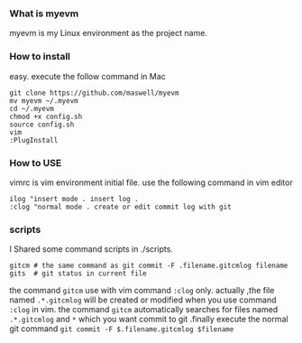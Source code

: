 ### What is myevm

myevm is my Linux environment as the project name.

### How to install 

easy. execute the follow command in Mac 
``` shell
git clone https://github.com/maswell/myevm
mv myevm ~/.myevm
cd ~/.myevm
chmod +x config.sh
source config.sh
vim 
:PlugInstall
```

### How to USE

vimrc is vim environment initial file. use the following command in vim editor 

```vim
ilog "insert mode . insert log .
:clog "normal mode . create or edit commit log with git 
```

### scripts

I Shared some command scripts in ./scripts. 
```shell
gitcm # the same command as git commit -F .filename.gitcmlog filename
gits  # git status in current file 
```

the command `gitcm` use with vim command `:clog` only. 
actually ,the file named `.*.gitcmlog` will be created or modified when you use command `:clog` in vim. 
the command `gitcm` automatically searches for files named `.*.gitcmlog` and `*` which you want commit to git .finally execute the normal git command `git commit -F $.filename.gitcmlog $filename`



